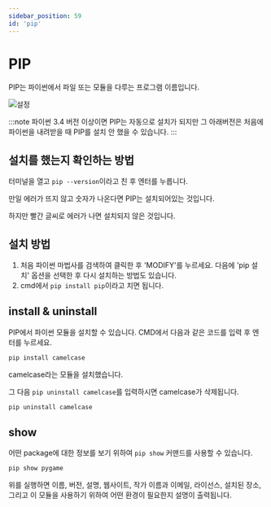 ```yaml
---
sidebar_position: 59
id: 'pip'
---
```


# PIP

PIP는 파이썬에서 파일 또는 모듈을 다루는 프로그램 이름입니다.

![설정](/img/python/installation/optional_feat.png)

:::note
파이썬 3.4 버전 이상이면 PIP는 자동으로 설치가 되지만 그 아래버전은 처음에 파이썬을 내려받을 때 PIP를 설치 안 했을 수 있습니다.
:::

## 설치를 했는지 확인하는 방법

터미널을 열고 `pip --version`이라고 친 후 엔터를 누릅니다.

만일 에러가 뜨지 않고 숫자가 나온다면 PIP는 설치되어있는 것입니다.

하지만 빨간 글씨로 에러가 나면 설치되지 않은 것입니다.

## 설치 방법

1. 처음 파이썬 마법사를 검색하여 클릭한 후 'MODIFY'를 누르세요. 다음에 'pip 설치' 옵션을 선택한 후 다시 설치하는 방법도 있습니다.
2. cmd에서 `pip install pip`이라고 치면 됩니다.

## install & uninstall

PIP에서 파이썬 모듈을 설치할 수 있습니다. CMD에서 다음과 같은 코드를 입력 후 엔터를 누르세요.

```bash
pip install camelcase
```

camelcase라는 모듈을 설치했습니다.

그 다음 `pip uninstall camelcase`를 입력하시면 camelcase가 삭제됩니다.

```bash
pip uninstall camelcase
```

## show

어떤 package에 대한 정보를 보기 위하여 `pip show` 커맨드를 사용할 수 있습니다.

```bash
pip show pygame
```

위를 실행하면 이름, 버전, 설명, 웹사이트, 작가 이름과 이메일, 라이선스, 설치된 장소, 그리고 이 모듈을 사용하기 위하여 어떤 환경이 필요한지 설명이 출력됩니다.
